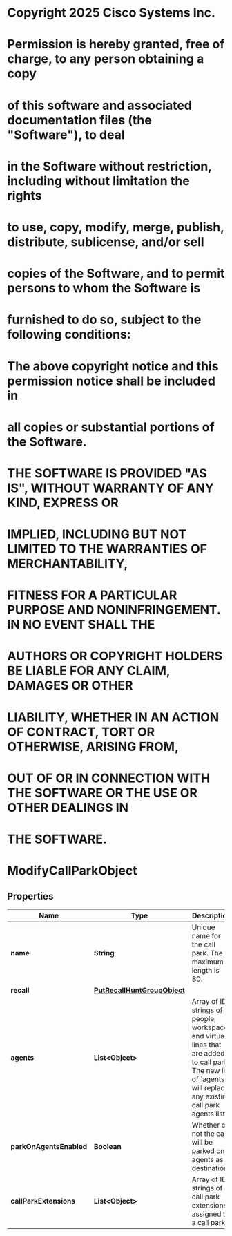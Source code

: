 <!--  Copyright 2025 Cisco Systems Inc.

Permission is hereby granted, free of charge, to any person obtaining a copy
of this software and associated documentation files (the "Software"), to deal
in the Software without restriction, including without limitation the rights
to use, copy, modify, merge, publish, distribute, sublicense, and/or sell
copies of the Software, and to permit persons to whom the Software is
furnished to do so, subject to the following conditions:

The above copyright notice and this permission notice shall be included in
all copies or substantial portions of the Software.

THE SOFTWARE IS PROVIDED "AS IS", WITHOUT WARRANTY OF ANY KIND, EXPRESS OR
IMPLIED, INCLUDING BUT NOT LIMITED TO THE WARRANTIES OF MERCHANTABILITY,
FITNESS FOR A PARTICULAR PURPOSE AND NONINFRINGEMENT. IN NO EVENT SHALL THE
AUTHORS OR COPYRIGHT HOLDERS BE LIABLE FOR ANY CLAIM, DAMAGES OR OTHER
LIABILITY, WHETHER IN AN ACTION OF CONTRACT, TORT OR OTHERWISE, ARISING FROM,
OUT OF OR IN CONNECTION WITH THE SOFTWARE OR THE USE OR OTHER DEALINGS IN
THE SOFTWARE.-->
# Copyright 2025 Cisco Systems Inc.
#
# Permission is hereby granted, free of charge, to any person obtaining a copy
# of this software and associated documentation files (the "Software"), to deal
# in the Software without restriction, including without limitation the rights
# to use, copy, modify, merge, publish, distribute, sublicense, and/or sell
# copies of the Software, and to permit persons to whom the Software is
# furnished to do so, subject to the following conditions:
#
# The above copyright notice and this permission notice shall be included in
# all copies or substantial portions of the Software.
#
# THE SOFTWARE IS PROVIDED "AS IS", WITHOUT WARRANTY OF ANY KIND, EXPRESS OR
# IMPLIED, INCLUDING BUT NOT LIMITED TO THE WARRANTIES OF MERCHANTABILITY,
# FITNESS FOR A PARTICULAR PURPOSE AND NONINFRINGEMENT. IN NO EVENT SHALL THE
# AUTHORS OR COPYRIGHT HOLDERS BE LIABLE FOR ANY CLAIM, DAMAGES OR OTHER
# LIABILITY, WHETHER IN AN ACTION OF CONTRACT, TORT OR OTHERWISE, ARISING FROM,
# OUT OF OR IN CONNECTION WITH THE SOFTWARE OR THE USE OR OTHER DEALINGS IN
# THE SOFTWARE.



# ModifyCallParkObject


## Properties

| Name | Type | Description | Notes |
|------------ | ------------- | ------------- | -------------|
|**name** | **String** | Unique name for the call park. The maximum length is 80. |  [optional] |
|**recall** | [**PutRecallHuntGroupObject**](PutRecallHuntGroupObject.md) |  |  [optional] |
|**agents** | **List&lt;Object&gt;** | Array of ID strings of people, workspaces and virtual lines that are added to call park. The new list of &#x60;agents&#x60; will replace any existing call park agents list. |  [optional] |
|**parkOnAgentsEnabled** | **Boolean** | Whether or not the calls will be parked on agents as a destination. |  [optional] |
|**callParkExtensions** | **List&lt;Object&gt;** | Array of ID strings of call park extensions assigned to a call park. |  [optional] |



